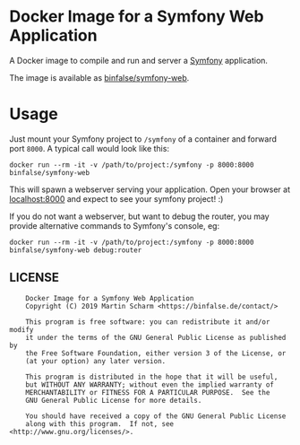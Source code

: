 # Docker Image for a Symfony Web Application
A Docker image to compile and run and server a [Symfony](https://symfony.com) application.

The image is available as [binfalse/symfony-web](https://cloud.docker.com/repository/docker/binfalse/symfony-web).

# Usage

Just mount your Symfony project to `/symfony` of a container and forward port `8000`.
A typical call would look like this:

    docker run --rm -it -v /path/to/project:/symfony -p 8000:8000 binfalse/symfony-web

This will spawn a webserver serving your application.
Open your browser at [localhost:8000](http://localhost:8000) and expect to see your symfony project! :)

If you do not want a webserver, but want to debug the router, you may provide alternative commands to Symfony's console, eg:

    docker run --rm -it -v /path/to/project:/symfony -p 8000:8000 binfalse/symfony-web debug:router

## LICENSE

        Docker Image for a Symfony Web Application
        Copyright (C) 2019 Martin Scharm <https://binfalse.de/contact/>

        This program is free software: you can redistribute it and/or modify
        it under the terms of the GNU General Public License as published by
        the Free Software Foundation, either version 3 of the License, or
        (at your option) any later version.

        This program is distributed in the hope that it will be useful,
        but WITHOUT ANY WARRANTY; without even the implied warranty of
        MERCHANTABILITY or FITNESS FOR A PARTICULAR PURPOSE.  See the
        GNU General Public License for more details.

        You should have received a copy of the GNU General Public License
        along with this program.  If not, see <http://www.gnu.org/licenses/>.

